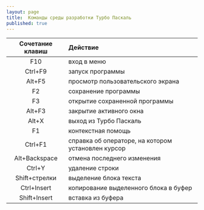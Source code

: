 ```yaml
---
layout: page
title:  Команды среды разработки Турбо Паскаль 
published: true
---
```


| Сочетание клавиш | Действие |
|:---------------:|:-----------|
| F10 | вход в меню |
| Ctrl+F9|запуск программы |
| Alt+F5|просмотр пользовательского экрана |
| F2|сохранение программы |
| F3|открытие сохраненной программы |
| Alt+F3|закрытие активного окна |
| Alt+X|выход из Турбо Паскаль |
| F1|контекстная помощь |
| Ctrl+F1|справка об операторе, на котором установлен курсор |
| Alt+Backspace|отмена последнего изменения |
| Ctrl+Y|удаление строки |
| Shift+стрелки|выделение блока текста |
| Ctrl+Insert|копирование выделенного блока в буфер |
| Shift+Insert|вставка из буфера |




